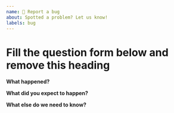 ```yaml
---
name: 🐜 Report a bug
about: Spotted a problem? Let us know!
labels: bug
---
```


# Fill the question form below and remove this heading

**What happened?**

<!--
    Try to be as precise as possible.
    Please provide all the required information for others to be able to reproduce it.
-->

**What did you expect to happen?**

<!-- Please explain what would be the expected behavior for this particular case, ideally, with examples. -->

**What else do we need to know?**

<!-- Include your platform, version, and any other information that seems relevant. -->
